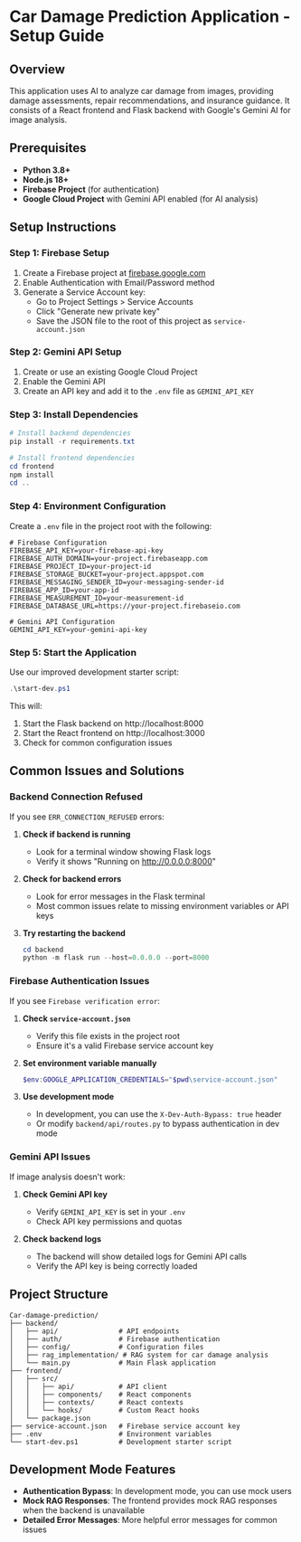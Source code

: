 # Car Damage Prediction Application - Setup Guide

## Overview

This application uses AI to analyze car damage from images, providing damage assessments, repair recommendations, and insurance guidance. It consists of a React frontend and Flask backend with Google's Gemini AI for image analysis.

## Prerequisites

- **Python 3.8+**
- **Node.js 18+**
- **Firebase Project** (for authentication)
- **Google Cloud Project** with Gemini API enabled (for AI analysis)

## Setup Instructions

### Step 1: Firebase Setup

1. Create a Firebase project at [firebase.google.com](https://firebase.google.com/)
2. Enable Authentication with Email/Password method
3. Generate a Service Account key:
   - Go to Project Settings > Service Accounts
   - Click "Generate new private key"
   - Save the JSON file to the root of this project as `service-account.json`

### Step 2: Gemini API Setup

1. Create or use an existing Google Cloud Project
2. Enable the Gemini API
3. Create an API key and add it to the `.env` file as `GEMINI_API_KEY`

### Step 3: Install Dependencies

```powershell
# Install backend dependencies
pip install -r requirements.txt

# Install frontend dependencies
cd frontend
npm install
cd ..
```

### Step 4: Environment Configuration

Create a `.env` file in the project root with the following:

```
# Firebase Configuration
FIREBASE_API_KEY=your-firebase-api-key
FIREBASE_AUTH_DOMAIN=your-project.firebaseapp.com
FIREBASE_PROJECT_ID=your-project-id
FIREBASE_STORAGE_BUCKET=your-project.appspot.com
FIREBASE_MESSAGING_SENDER_ID=your-messaging-sender-id
FIREBASE_APP_ID=your-app-id
FIREBASE_MEASUREMENT_ID=your-measurement-id
FIREBASE_DATABASE_URL=https://your-project.firebaseio.com

# Gemini API Configuration
GEMINI_API_KEY=your-gemini-api-key
```

### Step 5: Start the Application

Use our improved development starter script:

```powershell
.\start-dev.ps1
```

This will:
1. Start the Flask backend on http://localhost:8000
2. Start the React frontend on http://localhost:3000
3. Check for common configuration issues

## Common Issues and Solutions

### Backend Connection Refused

If you see `ERR_CONNECTION_REFUSED` errors:

1. **Check if backend is running**
   - Look for a terminal window showing Flask logs
   - Verify it shows "Running on http://0.0.0.0:8000"

2. **Check for backend errors**
   - Look for error messages in the Flask terminal
   - Most common issues relate to missing environment variables or API keys

3. **Try restarting the backend**
   ```powershell
   cd backend
   python -m flask run --host=0.0.0.0 --port=8000
   ```

### Firebase Authentication Issues

If you see `Firebase verification error`:

1. **Check `service-account.json`**
   - Verify this file exists in the project root
   - Ensure it's a valid Firebase service account key

2. **Set environment variable manually**
   ```powershell
   $env:GOOGLE_APPLICATION_CREDENTIALS="$pwd\service-account.json"
   ```

3. **Use development mode**
   - In development, you can use the `X-Dev-Auth-Bypass: true` header
   - Or modify `backend/api/routes.py` to bypass authentication in dev mode

### Gemini API Issues

If image analysis doesn't work:

1. **Check Gemini API key**
   - Verify `GEMINI_API_KEY` is set in your `.env`
   - Check API key permissions and quotas

2. **Check backend logs**
   - The backend will show detailed logs for Gemini API calls
   - Verify the API key is being correctly loaded

## Project Structure

```
Car-damage-prediction/
├── backend/
│   ├── api/               # API endpoints
│   ├── auth/              # Firebase authentication
│   ├── config/            # Configuration files
│   ├── rag_implementation/ # RAG system for car damage analysis
│   └── main.py            # Main Flask application
├── frontend/
│   ├── src/
│   │   ├── api/           # API client
│   │   ├── components/    # React components
│   │   ├── contexts/      # React contexts
│   │   └── hooks/         # Custom React hooks
│   └── package.json
├── service-account.json   # Firebase service account key
├── .env                   # Environment variables
└── start-dev.ps1          # Development starter script
```

## Development Mode Features

- **Authentication Bypass**: In development mode, you can use mock users
- **Mock RAG Responses**: The frontend provides mock RAG responses when the backend is unavailable
- **Detailed Error Messages**: More helpful error messages for common issues
